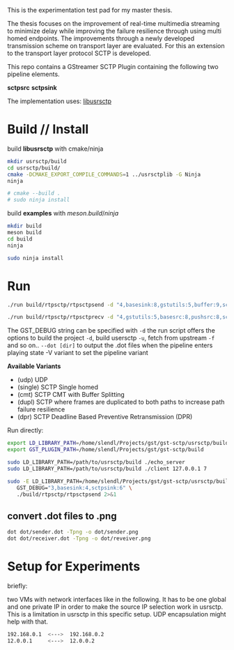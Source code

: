This is the experimentation test pad for my master thesis.

The thesis focuses on the improvement of real-time multimedia streaming to minimize delay while
improving the failure resilience through using multi homed endpoints.
The improvements through a newly developed transmission scheme on transport layer are evaluated. For
this an extension to the transport layer protocol SCTP is developed.
 

This repo contains a GStreamer SCTP Plugin containing the following two pipeline elements.

**sctpsrc**
**sctpsink**

The implementation uses: [libusrsctp](https://github.com/sctplab/usrsctp)

# Build // Install

build **libusrsctp** with cmake/ninja

```bash
mkdir usrsctp/build
cd usrsctp/build/
cmake -DCMAKE_EXPORT_COMPILE_COMMANDS=1 ../usrsctplib -G Ninja
ninja

# cmake --build .
# sudo ninja install
```

build **examples** with *meson.build*/*ninja*

```bash
mkdir build
meson build
cd build
ninja

sudo ninja install
```

# Run

```bash
./run build/rtpsctp/rtpsctpsend -d "4,basesink:8,gstutils:5,buffer:9,sctpsink:8,videotestsrc:4,textoverlay:8" -t cmt

./run build/rtpsctp/rtpsctprecv -d "4,gstutils:5,basesrc:8,pushsrc:8,sctpsrc:8,rtpbasedepayload:5,rtpbuffer:9,buffer:9"  -t cmt
```

The GST_DEBUG string can be specified with `-d`
the run script offers the options to build the project `-d`, build usersctp `-u`, fetch from
upstream `-f` and so on..
`--dot [dir]` to output the .dot files when the pipeline enters playing state
-V variant to set the pipeline variant

**Available Variants**
- (udp)    UDP
- (single) SCTP Single homed
- (cmt)    SCTP CMT with Buffer Splitting
- (dupl)   SCTP where frames are duplicated to both paths to increase path failure resilience
- (dpr)    SCTP Deadline Based Preventive Retransmission (DPR)

Run directly:

```bash
export LD_LIBRARY_PATH=/home/slendl/Projects/gst/gst-sctp/usrsctp/build:${LD_LIBRARY_PATH}
export GST_PLUGIN_PATH=/home/slendl/Projects/gst/gst-sctp/build

sudo LD_LIBRARY_PATH=/path/to/usrsctp/build ./echo_server
sudo LD_LIBRARY_PATH=/path/to/usrsctp/build ./client 127.0.0.1 7

sudo -E LD_LIBRARY_PATH=/home/slendl/Projects/gst/gst-sctp/usrsctp/build \
   GST_DEBUG="3,basesink:4,sctpsink:6" \
   ./build/rtpsctp/rtpsctpsend 2>&1
```

## convert .dot files to .png

``` bash
dot dot/sender.dot -Tpng -o dot/sender.png
dot dot/receiver.dot -Tpng -o dot/reveiver.png
```

# Setup for Experiments

briefly:

two VMs with network interfaces like in the following. It has to be one global and one private IP in
order to make the source IP selection work in usrsctp. This is a limitation in usrsctp in this
specific setup. UDP encapsulation might help with that.

```sh
192.168.0.1  <--->  192.168.0.2
12.0.0.1     <--->  12.0.0.2
```

